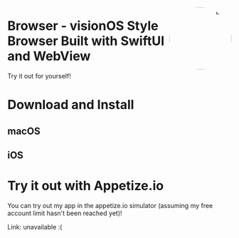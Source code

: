 <p align="right">
  <img align="right" height="140" src="https://github.com/user-attachments/assets/29628529-9634-4527-89af-87d0a61091cd" alt="Logo" style="float: right; border-radius: 1000px;"/>
</p>

<h1 align="left">Browser - visionOS Style Browser Built with SwiftUI and WebView</h1>

Try it out for yourself!

# Download and Install

## macOS

## iOS

# Try it out with Appetize.io
You can try out my app in the appetize.io simulator (assuming my free account limit hasn't been reached yet)! 

Link: unavailable :(
